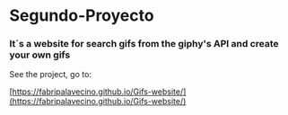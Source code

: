 # Segundo-Proyecto
### It´s a website for search gifs from the giphy's API  and create your own gifs

See the project, go to:

[https://fabripalavecino.github.io/Gifs-website/](https://fabripalavecino.github.io/Gifs-website/)

